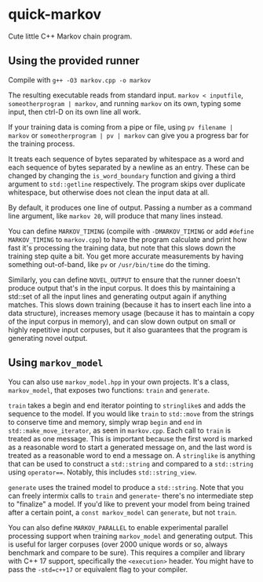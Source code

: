 # quick-markov
Cute little C++ Markov chain program.

## Using the provided runner
Compile with `g++ -O3 markov.cpp -o markov`

The resulting executable reads from standard input. `markov < inputfile`, `someotherprogram | markov`, and running `markov` on its own, typing some input, then ctrl-D on its own line all work.

If your training data is coming from a pipe or file, using `pv filename | markov` or `someotherprogram | pv | markov` can give you a progress bar for the training process.

It treats each sequence of bytes separated by whitespace as a word and each sequence of bytes separated by a newline as an entry. These can be changed by changing the `is_word_boundary` function and giving a third argument to `std::getline` respectively. The program skips over duplicate whitespace, but otherwise does not clean the input data at all.

By default, it produces one line of output. Passing a number as a command line argument, like `markov 20`, will produce that many lines instead.

You can define `MARKOV_TIMING` (compile with `-DMARKOV_TIMING` or add `#define MARKOV_TIMING` to `markov.cpp`) to have the program calculate and print how fast it's processing the training data, but note that this slows down the training step quite a bit. You get more accurate measurements by having something out-of-band, like `pv` or `/usr/bin/time` do the timing. 

Similarly, you can define `NOVEL_OUTPUT` to ensure that the runner doesn't produce output that's in the input corpus. It does this by maintaining a std::set of all the input lines and generating output again if anything matches. This slows down training (because it has to insert each line into a data structure), increases memory usage (because it has to maintain a copy of the input corpus in memory), and can slow down output on small or highly repetitive input corpuses, but it also guarantees that the program is generating novel output.

## Using `markov_model`
You can also use `markov_model.hpp` in your own projects. It's a class, `markov_model`, that exposes two functions: `train` and `generate`. 

`train` takes a begin and end iterator pointing to `stringlike`s and adds the sequence to the model. If you would like `train` to `std::move` from the strings to conserve time and memory, simply wrap `begin` and `end` in `std::make_move_iterator`, as seen in `markov.cpp`. Each call to `train` is treated as one message. This is important because the first word is marked as a reasonable word to start a generated message on, and the last word is treated as a reasonable word to end a message on. A `stringlike` is anything that can be used to construct a `std::string` and compared to a `std::string` using `operator==`. Notably, this includes `std::string_view`. 

`generate` uses the trained model to produce a `std::string`. Note that you can freely intermix calls to `train` and `generate`- there's no intermediate step to "finalize" a model. If you'd like to prevent your model from being trained after a certain point, a `const markov_model` can `generate`, but not `train`. 

You can also define `MARKOV_PARALLEL` to enable experimental parallel processing support when training `markov_model` and generating output. This is useful for larger corpuses (over 2000 unique words or so, always benchmark and compare to be sure). This requires a compiler and library with C++ 17 support, specifically the `<execution>` header. You might have to pass the `-std=c++17` or equivalent flag to your compiler.
